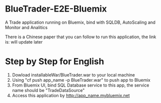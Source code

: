 BlueTrader-E2E-Bluemix
======================

A Trade application running on Bluemix, bind with SQLDB, AutoScaling and Monitor and Analitics

There is a Chinese paper that you can follow to run this application, the link is: will update later



Step by Step for English
==================================

1. Dowload installableWar/BlueTrader.war to your local machine
2. Using "cf push app_name -p BlueTrader.war" to push app to Bluemix
3. From Bluemix UI, bind SQL Database service to this app, the service name should be "TradeDataSource"
4. Access this application by http://app_name.mybluemix.net
